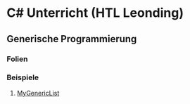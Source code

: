 # C# Unterricht (HTL Leonding)

## Generische Programmierung

### Folien

### Beispiele

1. [MyGenericList](./samples/generics/generic-list/README.md)